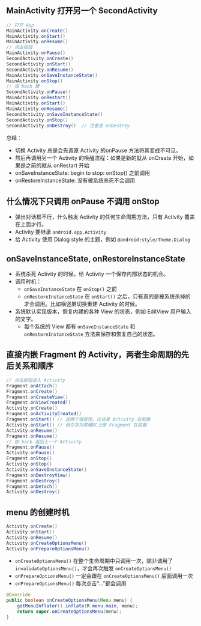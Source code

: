 ## MainActivity 打开另一个 SecondActivity

```java
// 打开 App
MainActivity.onCreate()
MainActivity.onStart()
MainActivity.onResume()
// 点击按钮
MainActivity.onPause()
SecondActivity.onCreate()
SecondActivity.onStart()
SecondActivity.onResume()
MainActivity.onSaveInstanceState()
MainActivity.onStop()
// 按 back 键
SecondActivity.onPause()
MainActivity.onRestart()
MainActivity.onStart()
MainActivity.onResume()
SecondActivity.onSaveInstanceState()
SecondActivity.onStop()
SecondActivity.onDestroy()  // 注意会 onDestroy
```

总结：
- 切换 Activity 总是会先调原 Activity 的onPause 方法将其变成不可见。
- 然后再调用另一个 Activity 的唤醒流程：如果是新的就从 onCreate 开始，如果是之前的就从 onRestart 开始
- onSaveInstanceState: begin to stop: onStop() 之前调用
- onRestoreInstanceState: 没有被系统杀死不会调用


## 什么情况下只调用 onPause 不调用 onStop

- 弹出对话框不行，什么触发 Activity 的任何生命周期方法，只有 Activity 覆盖在上面才行。
- Activity 要继承 `android.app.Activity`
- 给 Activity 使用 Dialog style 的主题，例如 `@android:style/Theme.Dialog`

## onSaveInstanceState, onRestoreInstanceState

- 系统杀死 Activity 的时候，给 Activity 一个保存内部状态的机会。
- 调用时机：
  - `onSaveInstanceState` 在 `onStop()` 之前
  - `onRestoreInstanceState` 在 `onStart()` 之后，只有真的是被系统杀掉的才会调用。比如横竖屏切换重建 Activity 的时候。
- 系统默认实现版本，恢复内建的各种 View 的状态，例如 EditView 用户输入的文字。
  - 每个系统的 View 都有 `onSaveInstanceState` 和 `onRestoreInstanceState` 方法来保存和恢复自己的状态。

## 直接内嵌 Fragment 的 Activity，两者生命周期的先后关系和顺序

```java
// 点击按钮进入 Activity
Fragment.onAttach()
Fragment.onCreate()
Fragment.onCreateView()
Fragment.onViewCreated()
Activity.onCreate()
Fragment.onActivityCreated()
Fragment.onStart() // 这两个很奇怪，应该是 Activity 在前面
Activity.onStart() // 但在华为荣耀8C上是 Fragment 在前面
Activity.onResume()
Fragment.onResume()
// 按 back 返回上一个 Activity
Fragment.onPause()
Activity.onPause()
Fragment.onStop()
Activity.onStop()
Activity.onSaveInstanceState()
Fragment.onDestroyView()
Fragment.onDestroy()
Fragment.onDetach()
Activity.onDestroy()
```

## menu 的创建时机
```java
Activity.onCreate()
Activity.onStart()
Activity.onResume()
Activity.onCreateOptionsMenu()
Activity.onPrepareOptionsMenu()
```
- `onCreateOptionsMenu()` 在整个生命周期中只调用一次，除非调用了 `invalidateOptionsMenu()`，才会再次触发 `onCreateOptionsMenu()`
- `onPrepareOptionsMenu()` 一定会跟在 `onCreateOptionsMenu()` 后面调用一次
- `onPrepareOptionsMenu()` 每次点击“…”都会调用

```java
@Override
public boolean onCreateOptionsMenu(Menu menu) {
    getMenuInflater().inflate(R.menu.main, menu);
    return super.onCreateOptionsMenu(menu);
}
```